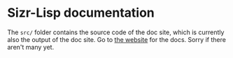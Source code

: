 # Sizr-Lisp documentation

The `src/` folder contains the source code of the doc site,
which is currently also the output of the doc site. Go to
[the website](https://mikemikeb.com/tree-stitcher/docs/src/) for
the docs. Sorry if there aren't many yet.

